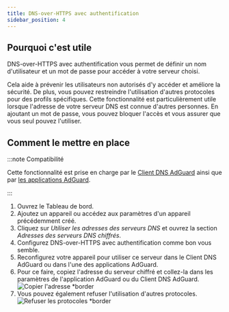 ```yaml
---
title: DNS-over-HTTPS avec authentification
sidebar_position: 4
---
```


## Pourquoi c'est utile

DNS-over-HTTPS avec authentification vous permet de définir un nom d'utilisateur et un mot de passe pour accéder à votre serveur choisi.

Cela aide à prévenir les utilisateurs non autorisés d'y accéder et améliore la sécurité. De plus, vous pouvez restreindre l'utilisation d'autres protocoles pour des profils spécifiques. Cette fonctionnalité est particulièrement utile lorsque l'adresse de votre serveur DNS est connue d'autres personnes. En ajoutant un mot de passe, vous pouvez bloquer l'accès et vous assurer que vous seul pouvez l'utiliser.

## Comment le mettre en place

:::note Compatibilité

Cette fonctionnalité est prise en charge par le [Client DNS AdGuard](/dns-client/overview.md) ainsi que par [les applications AdGuard](https://adguard.com/welcome.html).

:::

1. Ouvrez le Tableau de bord.
2. Ajoutez un appareil ou accédez aux paramètres d'un appareil précédemment créé.
3. Cliquez sur _Utiliser les adresses des serveurs DNS_ et ouvrez la section _Adresses des serveurs DNS chiffrés_.
4. Configurez DNS-over-HTTPS avec authentification comme bon vous semble.
5. Reconfigurez votre appareil pour utiliser ce serveur dans le Client DNS AdGuard ou dans l'une des applications AdGuard.
6. Pour ce faire, copiez l'adresse du serveur chiffré et collez-la dans les paramètres de l'application AdGuard ou du Client DNS AdGuard.
   ![Copier l'adresse \*border](https://cdn.adtidy.org/content/kb/dns/private/new_dns/connect/doh_step6.png)
7. Vous pouvez également refuser l'utilisation d'autres protocoles.
   ![Refuser les protocoles \*border](https://cdn.adtidy.org/content/kb/dns/private/new_dns/connect/deny_protocol.png)
